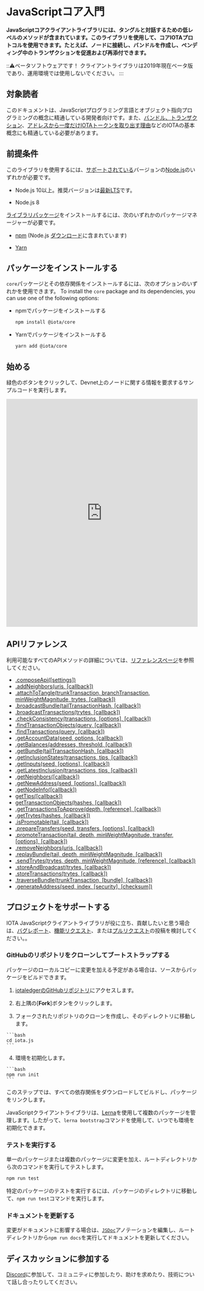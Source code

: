 # JavaScriptコア入門
<!-- # Get started with JavaScript core -->

**JavaScriptコアクライアントライブラリには、タングルと対話するための低レベルのメソッドが含まれています。このライブラリを使用して、コアIOTAプロトコルを使用できます。たとえば、ノードに接続し、バンドルを作成し、ペンディング中のトランザクションを促進および再添付できます。**
<!-- **The JavaScript core client library includes low-level methods for interacting with the Tangle. You can use this library to use the core IOTA protocol. For example, you can connect to nodes, create bundles, and promote and reattach pending transactions.** -->

:::warning:ベータソフトウェアです！
クライアントライブラリは2019年現在ベータ版であり、運用環境では使用しないでください。
:::
<!-- :::warning:Beta software -->
<!-- The client libraries are currently in beta and you should not use them in production environments. -->
<!-- ::: -->

## 対象読者
<!-- ## Audience -->

このドキュメントは、JavaScriptプログラミング言語とオブジェクト指向プログラミングの概念に精通している開発者向けです。また、[バンドル、トランザクション](root://dev-essentials/0.1/concepts/bundles-and-transactions.md)、[アドレスから一度だけIOTAトークンを取り出す理由](root://dev-essentials/0.1/concepts/addresses-and-signatures.md#address-reuse)などのIOTAの基本概念にも精通している必要があります。
<!-- This documentation is for developers who are familiar with the JavaScript programming language and object-oriented programming concepts. You should also be familiar with basic IOTA concepts such as [bundles, transactions](root://dev-essentials/0.1/concepts/bundles-and-transactions.md), and [why you should withdraw from addresses only once](root://dev-essentials/0.1/concepts/addresses-and-signatures.md#address-reuse). -->

## 前提条件
<!-- ## Prerequisites -->

このライブラリを使用するには、[サポートされている](https://github.com/iotaledger/iota.js/blob/next/.travis.yml#L5)バージョンの[Node.js](https://nodejs.org)のいずれかが必要です。
<!-- To use this library, you must have one of the following [supported](https://github.com/iotaledger/iota.js/blob/next/.travis.yml#L5) versions of [Node.js](https://nodejs.org): -->

- Node.js 10以上。推奨バージョンは[最新LTS](https://nodejs.org/en/download/)です。
<!-- - Node.js 10 or higher. Recommended version is [latest LTS](https://nodejs.org/en/download/). -->
- Node.js 8

[ライブラリパッケージ](https://www.npmjs.com/org/iota)をインストールするには、次のいずれかのパッケージマネージャーが必要です。
<!-- To install [library packages](https://www.npmjs.com/org/iota), you must have one of the following package managers: -->

- [npm](https://www.npmjs.com/) (Node.js [ダウンロード](https://nodejs.org/en/download/)に含まれています)
<!-- - [npm](https://www.npmjs.com/) (Included in Node.js [downloads](https://nodejs.org/en/download/)) -->
- [Yarn](https://yarnpkg.com/)

## パッケージをインストールする
<!-- ## Install the package -->

`core`パッケージとその依存関係をインストールするには、次のオプションのいずれかを使用できます。
To install the `core` package and its dependencies, you can use one of the following options:

- npmでパッケージをインストールする
  <!-- - Install the package with npm -->
    ```bash
    npm install @iota/core
    ```
- Yarnでパッケージをインストールする
  <!-- - Install the package with Yarn -->
    ```bash
    yarn add @iota/core
    ```

## 始める
<!-- ## Get started -->

緑色のボタンをクリックして、Devnet上のノードに関する情報を要求するサンプルコードを実行します。
<!-- Click the green button to run the sample code that requests information about a node on the Devnet. -->

<iframe height="600px" width="100%" src="https://repl.it/@jake91/Connect-to-a-node?lite=true" scrolling="no" frameborder="no" allowtransparency="true" allowfullscreen="true" sandbox="allow-forms allow-pointer-lock allow-popups allow-same-origin allow-scripts allow-modals"></iframe>

## APIリファレンス
<!-- ## API reference -->

利用可能なすべてのAPIメソッドの詳細については、[リファレンスページ](https://github.com/iotaledger/iota.js/blob/next/api_reference.md)を参照してください。
<!-- For details on all available API methods, see the [reference page](https://github.com/iotaledger/iota.js/blob/next/api_reference.md). -->

- [.composeApi([settings])](https://github.com/iotaledger/iota.js/blob/next/api_reference.md#module_core.composeApi)
- [.addNeighbors(uris, [callback])](https://github.com/iotaledger/iota.js/blob/next/api_reference.md#module_core.addNeighbors)
- [.attachToTangle(trunkTransaction, branchTransaction, minWeightMagnitude, trytes, [callback])](https://github.com/iotaledger/iota.js/blob/next/api_reference.md#module_core.attachToTangle)
- [.broadcastBundle(tailTransactionHash, [callback])](https://github.com/iotaledger/iota.js/blob/next/api_reference.md#module_core.broadcastBundle)
- [.broadcastTransactions(trytes, [callback])](https://github.com/iotaledger/iota.js/blob/next/api_reference.md#module_core.broadcastTransactions)
- [.checkConsistency(transactions, [options], [callback])](https://github.com/iotaledger/iota.js/blob/next/api_reference.md#module_core.checkConsistency)
- [.findTransactionObjects(query, [callback])](https://github.com/iotaledger/iota.js/blob/next/api_reference.md#module_core.findTransactionObjects)
- [.findTransactions(query, [callback])](https://github.com/iotaledger/iota.js/blob/next/api_reference.md#module_core.findTransactions)
- [.getAccountData(seed, options, [callback])](https://github.com/iotaledger/iota.js/blob/next/api_reference.md#module_core.getAccountData)
- [.getBalances(addresses, threshold, [callback])](https://github.com/iotaledger/iota.js/blob/next/api_reference.md#module_core.getBalances)
- [.getBundle(tailTransactionHash, [callback])](https://github.com/iotaledger/iota.js/blob/next/api_reference.md#module_core.getBundle)
- [.getInclusionStates(transactions, tips, [callback])](https://github.com/iotaledger/iota.js/blob/next/api_reference.md#module_core.getInclusionStates)
- [.getInputs(seed, [options], [callback])](https://github.com/iotaledger/iota.js/blob/next/api_reference.md#module_core.getInputs)
- [.getLatestInclusion(transactions, tips, [callback])](https://github.com/iotaledger/iota.js/blob/next/api_reference.md#module_core.getLatestInclusion)
- [.getNeighbors([callback])](https://github.com/iotaledger/iota.js/blob/next/api_reference.md#module_core.getNeighbors)
- [.getNewAddress(seed, [options], [callback])](https://github.com/iotaledger/iota.js/blob/next/api_reference.md#module_core.getNewAddress)
- [.getNodeInfo([callback])](https://github.com/iotaledger/iota.js/blob/next/api_reference.md#module_core.getNodeInfo)
- [getTips([callback])](https://github.com/iotaledger/iota.js/blob/next/api_reference.md#module_core.getTips)
- [getTransactionObjects(hashes, [callback])](https://github.com/iotaledger/iota.js/blob/next/api_reference.md#module_core.getTransactionObjects)
- [.getTransactionsToApprove(depth, [reference], [callback])](https://github.com/iotaledger/iota.js/blob/next/api_reference.md#module_core.getTransactionsToApprove)
- [.getTrytes(hashes, [callback])](https://github.com/iotaledger/iota.js/blob/next/api_reference.md#module_core.getTrytes)
- [.isPromotable(tail, [callback])](https://github.com/iotaledger/iota.js/blob/next/api_reference.md#module_core.isPromotable)
- [.prepareTransfers(seed, transfers, [options], [callback])](https://github.com/iotaledger/iota.js/blob/next/api_reference.md#module_core.prepareTransfers)
- [.promoteTransaction(tail, depth, minWeightMagnitude, transfer, [options], [callback])](https://github.com/iotaledger/iota.js/blob/next/api_reference.md#module_core.promoteTransaction)
- [.removeNeighbors(uris, [callback])](https://github.com/iotaledger/iota.js/blob/next/api_reference.md#module_core.removeNeighbors)
- [.replayBundle(tail, depth, minWeightMagnitude, [callback])](https://github.com/iotaledger/iota.js/blob/next/api_reference.md#module_core.replayBundle)
- [.sendTrytes(trytes, depth, minWeightMagnitude, [reference], [callback])](https://github.com/iotaledger/iota.js/blob/next/api_reference.md#module_core.sendTrytes)
- [.storeAndBroadcast(trytes, [callback])](https://github.com/iotaledger/iota.js/blob/next/api_reference.md#module_core.storeAndBroadcast)
- [.storeTransactions(trytes, [callback])](https://github.com/iotaledger/iota.js/blob/next/api_reference.md#module_core.storeTransactions)
- [.traverseBundle(trunkTransaction, [bundle], [callback])](https://github.com/iotaledger/iota.js/blob/next/api_reference.md#module_core.traverseBundle)
- [.generateAddress(seed, index, [security], [checksum])](https://github.com/iotaledger/iota.js/blob/next/api_reference.md#module_core.generateAddress)

## プロジェクトをサポートする
<!-- ## Support the project -->

IOTA JavaScriptクライアントライブラリが役に立ち、貢献したいと思う場合は、[バグレポート](https://github.com/iotaledger/iota.js/issues/new)、[機能リクエスト](https://github.com/iotaledger/iota.js/issues/new)、または[プルリクエスト](https://github.com/iotaledger/iota.js/pulls/)の投稿を検討してください。。
<!-- If the IOTA JavaScript client library has been useful to you and you feel like contributing, consider posting a [bug report](https://github.com/iotaledger/iota.js/issues/new), [feature request](https://github.com/iotaledger/iota.js/issues/new), or a [pull request](https://github.com/iotaledger/iota.js/pulls/). -->

### GitHubのリポジトリをクローンしてブートストラップする
<!-- ### Clone and bootstrap the repository on GitHub -->

パッケージのローカルコピーに変更を加える予定がある場合は、ソースからパッケージをビルドできます。
<!-- You may want to build the package from source if you plan on making changes to your local copy of it. -->

1. [iotaledgerのGitHubリポジトリ](https://github.com/iotaledger/iota.js)にアクセスします。
  <!-- 1. Go to the [iotaledger GitHub repository](https://github.com/iotaledger/iota.js) -->

2. 右上隅の[**Fork**]ボタンをクリックします。
  <!-- 2. Click the **Fork** button in the top-right corner -->

3. フォークされたリポジトリのクローンを作成し、そのディレクトリに移動します。
  <!-- 3. Clone your forked repository and change into its directory -->

    ```bash
    cd iota.js
    ```

4. 環境を初期化します。
  <!-- 4. Initialize your environment -->

    ```bash
    npm run init
    ```

このステップでは、すべての依存関係をダウンロードしてビルドし、パッケージをリンクします。
<!-- This step will download all dependencies, build them, then link the packages together. -->

JavaScriptクライアントライブラリは、[Lerna](https://lerna.js.org/)を使用して複数のパッケージを管理します。したがって、`lerna bootstrap`コマンドを使用して、いつでも環境を初期化できます。
<!-- The JavaScript client libraries use [Lerna](https://lerna.js.org/) to manage multiple packages. So, you can initialize your environment again at any point with the `lerna bootstrap` command. -->

### テストを実行する
<!-- ### Run tests -->

単一のパッケージまたは複数のパッケージに変更を加え、ルートディレクトリから次のコマンドを実行してテストします。
<!-- Make your changes on a single package or across multiple packages and test the them by running the following command from the root directory: -->

```bash
npm run test
```

特定のパッケージのテストを実行するには、パッケージのディレクトリに移動して、`npm run test`コマンドを実行します。
<!-- To run tests for a specific package, change into the package's directory and run the `npm run test` command. -->

### ドキュメントを更新する
<!-- ### Update documentation -->

変更がドキュメントに影響する場合は、[`JSDoc`](http://usejsdoc.org)アノテーションを編集し、ルートディレクトリから`npm run docs`を実行してドキュメントを更新してください。
<!-- If your changes affect the documentation, please update it by editing the [`JSDoc`](http://usejsdoc.org) annotations and running `npm run docs` from the root directory. -->

## ディスカッションに参加する
<!-- ## Join the discussion -->

[Discord](https://discord.iota.org)に参加して、コミュニティに参加したり、助けを求めたり、技術について話し合ったりしてください。
<!-- Join our [Discord](https://discord.iota.org) to get involved in the community, ask for help, or to discuss the technology. -->
